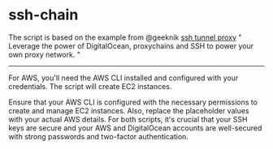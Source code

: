 # ssh-chain
The script is based on the example from @geeknik [ssh tunnel proxy](https://github.com/geeknik/ssh-tunnel-proxy)
" Leverage the power of DigitalOcean, proxychains and SSH to power your own proxy network. "

-----
For AWS, you'll need the AWS CLI installed and configured with your credentials. The script will create EC2 instances.

Ensure that your AWS CLI is configured with the necessary permissions to create and manage EC2 instances. Also, replace the placeholder values with your actual AWS details. For both scripts, it's crucial that your SSH keys are secure and your AWS and DigitalOcean accounts are well-secured with strong passwords and two-factor authentication.
